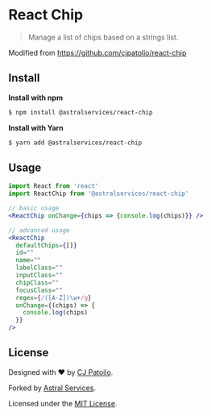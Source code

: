 # React Chip

> Manage a list of chips based on a strings list.

Modified from https://github.com/cjpatolio/react-chip

## Install

**Install with npm**

```sh
$ npm install @astralservices/react-chip
```

**Install with Yarn**

```sh
$ yarn add @astralservices/react-chip
```

## Usage

```jsx
import React from 'react'
import ReactChip from '@astralservices/react-chip'

// basic usage
<ReactChip onChange={chips => {console.log(chips)}} />

// advanced usage
<ReactChip
  defaultChips={[]}
  id=""
  name=""
  labelClass=""
  inputClass=""
  chipClass=""
  focusClass=""
  regex={/([A-Z])\w+/g}
  onChange={(chips) => {
    console.log(chips)
  }}
/>
```

## License

Designed with ♥ by [CJ Patoilo](https://twitter.com/cjpatoilo).

Forked by [Astral Services](https://astralapp.io).

Licensed under the [MIT License](https://github.com/astralservices/react-chip#license).
